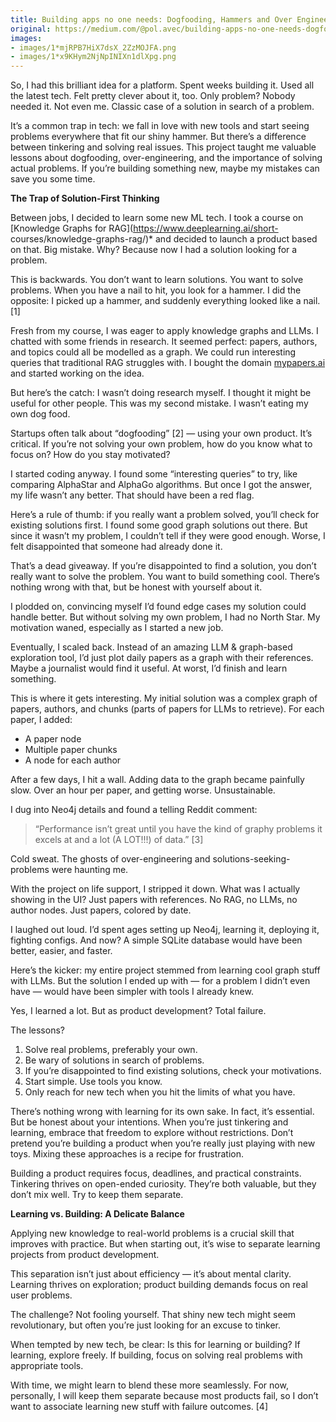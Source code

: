 ```yaml
---
title: Building apps no one needs: Dogfooding, Hammers and Over Engineering
original: https://medium.com/@pol.avec/building-apps-no-one-needs-dogfooding-hammers-and-over-engineering-5689c5e265c1
images:
- images/1*mjRPB7HiX7dsX_2ZzMOJFA.png
- images/1*x9KHym2NjNpINIXn1dlXpg.png
---
```


So, I had this brilliant idea for a platform. Spent weeks building it. Used
all the latest tech. Felt pretty clever about it, too. Only problem? Nobody
needed it. Not even me. Classic case of a solution in search of a problem.

It’s a common trap in tech: we fall in love with new tools and start seeing
problems everywhere that fit our shiny hammer. But there’s a difference
between tinkering and solving real issues. This project taught me valuable
lessons about dogfooding, over-engineering, and the importance of solving
actual problems. If you’re building something new, maybe my mistakes can save
you some time.

**The Trap of Solution-First Thinking**

Between jobs, I decided to learn some new ML tech. I took a course on
[Knowledge Graphs for RAG](https://www.deeplearning.ai/short-
courses/knowledge-graphs-rag/)* and decided to launch a product based on that.
Big mistake. Why? Because now I had a solution looking for a problem.

This is backwards. You don’t want to learn solutions. You want to solve
problems. When you have a nail to hit, you look for a hammer. I did the
opposite: I picked up a hammer, and suddenly everything looked like a nail.[1]

Fresh from my course, I was eager to apply knowledge graphs and LLMs. I
chatted with some friends in research. It seemed perfect: papers, authors, and
topics could all be modelled as a graph. We could run interesting queries that
traditional RAG struggles with. I bought the domain
[mypapers.ai](https://mypapers.ai) and started working on the idea.

But here’s the catch: I wasn’t doing research myself. I thought it might be
useful for other people. This was my second mistake. I wasn’t eating my own
dog food.

Startups often talk about “dogfooding” [2] — using your own product. It’s
critical. If you’re not solving your own problem, how do you know what to
focus on? How do you stay motivated?

I started coding anyway. I found some “interesting queries” to try, like
comparing AlphaStar and AlphaGo algorithms. But once I got the answer, my life
wasn’t any better. That should have been a red flag.

Here’s a rule of thumb: if you really want a problem solved, you’ll check for
existing solutions first. I found some good graph solutions out there. But
since it wasn’t my problem, I couldn’t tell if they were good enough. Worse, I
felt disappointed that someone had already done it.

That’s a dead giveaway. If you’re disappointed to find a solution, you don’t
really want to solve the problem. You want to build something cool. There’s
nothing wrong with that, but be honest with yourself about it.

I plodded on, convincing myself I’d found edge cases my solution could handle
better. But without solving my own problem, I had no North Star. My motivation
waned, especially as I started a new job.

Eventually, I scaled back. Instead of an amazing LLM & graph-based exploration
tool, I’d just plot daily papers as a graph with their references. Maybe a
journalist would find it useful. At worst, I’d finish and learn something.

This is where it gets interesting. My initial solution was a complex graph of
papers, authors, and chunks (parts of papers for LLMs to retrieve). For each
paper, I added:

  * A paper node
  * Multiple paper chunks
  * A node for each author

After a few days, I hit a wall. Adding data to the graph became painfully
slow. Over an hour per paper, and getting worse. Unsustainable.

I dug into Neo4j details and found a telling Reddit comment:

> “Performance isn’t great until you have the kind of graphy problems it
> excels at and a lot (A LOT!!!) of data.” [3]

Cold sweat. The ghosts of over-engineering and solutions-seeking-problems were
haunting me.

With the project on life support, I stripped it down. What was I actually
showing in the UI? Just papers with references. No RAG, no LLMs, no author
nodes. Just papers, colored by date.

I laughed out loud. I’d spent ages setting up Neo4j, learning it, deploying
it, fighting configs. And now? A simple SQLite database would have been
better, easier, and faster.

Here’s the kicker: my entire project stemmed from learning cool graph stuff
with LLMs. But the solution I ended up with — for a problem I didn’t even have
— would have been simpler with tools I already knew.

Yes, I learned a lot. But as product development? Total failure.

The lessons?

  1. Solve real problems, preferably your own.
  2. Be wary of solutions in search of problems.
  3. If you’re disappointed to find existing solutions, check your motivations.
  4. Start simple. Use tools you know.
  5. Only reach for new tech when you hit the limits of what you have.

There’s nothing wrong with learning for its own sake. In fact, it’s essential.
But be honest about your intentions. When you’re just tinkering and learning,
embrace that freedom to explore without restrictions. Don’t pretend you’re
building a product when you’re really just playing with new toys. Mixing these
approaches is a recipe for frustration.

Building a product requires focus, deadlines, and practical constraints.
Tinkering thrives on open-ended curiosity. They’re both valuable, but they
don’t mix well. Try to keep them separate.

**Learning vs. Building: A Delicate Balance**

Applying new knowledge to real-world problems is a crucial skill that improves
with practice. But when starting out, it’s wise to separate learning projects
from product development.

This separation isn’t just about efficiency — it’s about mental clarity.
Learning thrives on exploration; product building demands focus on real user
problems.

The challenge? Not fooling yourself. That shiny new tech might seem
revolutionary, but often you’re just looking for an excuse to tinker.

When tempted by new tech, be clear: Is this for learning or building? If
learning, explore freely. If building, focus on solving real problems with
appropriate tools.

With time, we might learn to blend these more seamlessly. For now, personally,
I will keep them separate because most products fail, so I don’t want to
associate learning new stuff with failure outcomes. [4]


